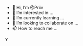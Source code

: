 - 👋 Hi, I’m @Priiv
- 👀 I’m interested in ...
- 🌱 I’m currently learning ...
- 💞️ I’m looking to collaborate on ...
- 📫 How to reach me ...

<!---
Priiv/Priiv is a ✨ special ✨ repository because its `README.md` (this file) appears on your GitHub profile.
You can click the Preview link to take a look at your changes.
--->
Y
